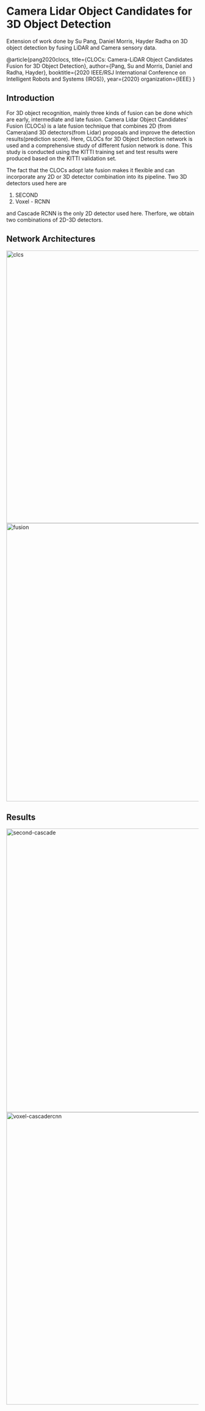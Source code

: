 # Camera Lidar Object Candidates for 3D Object Detection 
Extension of work done by Su Pang, Daniel Morris, Hayder Radha on 3D object detection by fusing LiDAR and Camera sensory data. 

<blockcode>
@article{pang2020clocs,
  title={CLOCs: Camera-LiDAR Object Candidates Fusion for 3D Object Detection},
  author={Pang, Su and Morris, Daniel and Radha, Hayder}, 
  booktitle={2020 IEEE/RSJ International Conference on Intelligent Robots and Systems (IROS)},
  year={2020}
  organization={IEEE}
}
</blockcode>

## Introduction
For 3D object recognition, mainly three kinds of fusion can be done which are early, intermediate and late fusion.  Camera Lidar Object Candidates' Fusion (CLOCs) is a late fusion technique that combines 2D (from Camera)and 3D detectors(from Lidar) proposals and improve the detection results(prediction score). 
Here, CLOCs for 3D Object Detection network is used and a comprehensive study of different fusion network is done. This study is conducted using the KITTI training set and test results were produced based on the KITTI validation set.

The fact that the CLOCs adopt late fusion makes it flexible and can incorporate any 2D or 3D detector combination into its pipeline. Two 3D detectors used here are 
1. SECOND
2. Voxel - RCNN

and Cascade RCNN is the only 2D detector used here. Therfore, we obtain two combinations of 2D-3D detectors.  
## Network Architectures 
<img width="714" alt="clcs" src="https://github.com/Jigmiey/CLOCs/assets/48585119/c7b84e8e-e551-4492-99da-1528118bbc19">

<img width="729" alt="fusion" src="https://github.com/Jigmiey/CLOCs/assets/48585119/c4873cac-f9e0-4589-8f67-eb9058a90ad8">

## Results 
<img width="743" alt="second-cascade" src="https://github.com/Jigmiey/CLOCs/assets/48585119/e0903f01-a809-4093-9c48-d03d3cf8db00">
<img width="766" alt="voxel-cascadercnn" src="https://github.com/Jigmiey/CLOCs/assets/48585119/55bd8974-2ee1-43da-8414-38c187d4ecc7">


